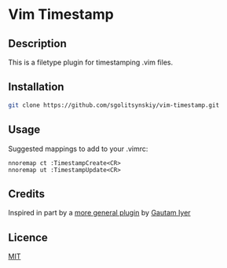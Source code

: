 # Vim Timestamp

## Description
This is a filetype plugin for timestamping .vim files.


## Installation
```bash
git clone https://github.com/sgolitsynskiy/vim-timestamp.git
```
## Usage
Suggested mappings to add to your .vimrc:
```vimscript
nnoremap ct :TimestampCreate<CR>
nnoremap ut :TimestampUpdate<CR>
```

## Credits 
Inspired in part by a [more general plugin](http://www.vim.org/scripts/script.php?script_id=923) by [Gautam Iyer](http://www.math.cmu.edu/~gautam/sj)

## Licence
[MIT](https://github.com/sgolitsynskiy/dotfiles/blob/master/LICENSE)

